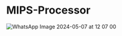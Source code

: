 # MIPS-Processor
![WhatsApp Image 2024-05-07 at 12 07 00](https://github.com/PanditG-SS/MIPS-Processor/assets/109008207/ae11b5d7-009b-4da6-af10-31a5a09edd41)
